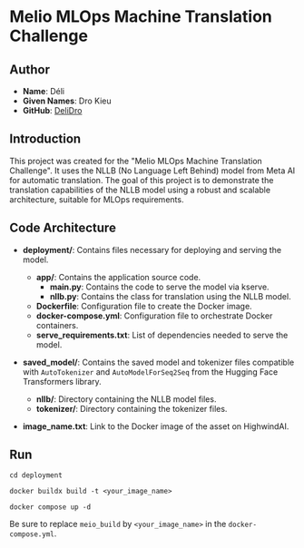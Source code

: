 # Melio MLOps Machine Translation Challenge

## Author

- **Name**: Déli
- **Given Names**: Dro Kieu
- **GitHub**: [DeliDro](https://github.com/DeliDro)

## Introduction

This project was created for the "Melio MLOps Machine Translation Challenge". It uses the NLLB (No Language Left Behind) model from Meta AI for automatic translation. The goal of this project is to demonstrate the translation capabilities of the NLLB model using a robust and scalable architecture, suitable for MLOps requirements.

## Code Architecture

- **deployment/**: Contains files necessary for deploying and serving the model.
  - **app/**: Contains the application source code.
    - **main.py**: Contains the code to serve the model via kserve.
    - **nllb.py**: Contains the class for translation using the NLLB model.
  - **Dockerfile**: Configuration file to create the Docker image.
  - **docker-compose.yml**: Configuration file to orchestrate Docker containers.
  - **serve_requirements.txt**: List of dependencies needed to serve the model.

- **saved_model/**: Contains the saved model and tokenizer files compatible with `AutoTokenizer` and `AutoModelForSeq2Seq` from the Hugging Face Transformers library.
  - **nllb/**: Directory containing the NLLB model files.
  - **tokenizer/**: Directory containing the tokenizer files.

- **image_name.txt**: Link to the Docker image of the asset on HighwindAI.


## Run
```shell
cd deployment

docker buildx build -t <your_image_name>

docker compose up -d
```

Be sure to replace `meio_build` by `<your_image_name>` in the `docker-compose.yml`.

